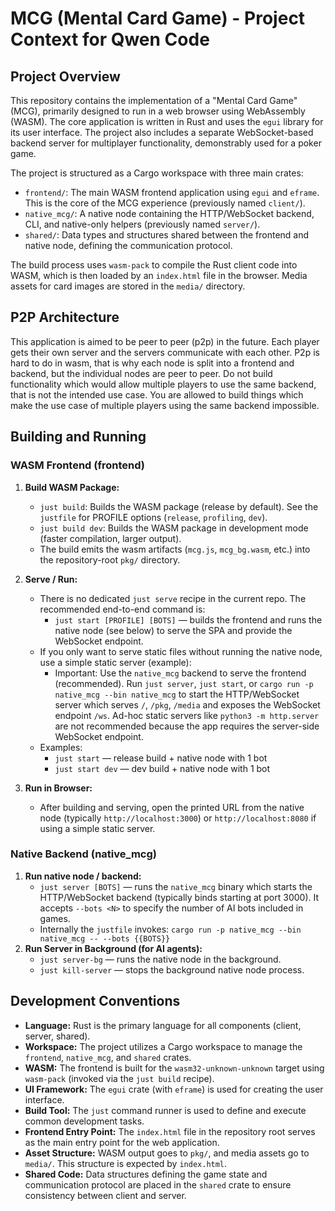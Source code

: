 # MCG (Mental Card Game) - Project Context for Qwen Code

## Project Overview

This repository contains the implementation of a "Mental Card Game" (MCG), primarily designed to run in a web browser using WebAssembly (WASM). The core application is written in Rust and uses the `egui` library for its user interface. The project also includes a separate WebSocket-based backend server for multiplayer functionality, demonstrably used for a poker game.

The project is structured as a Cargo workspace with three main crates:
- `frontend/`: The main WASM frontend application using `egui` and `eframe`. This is the core of the MCG experience (previously named `client/`).
- `native_mcg/`: A native node containing the HTTP/WebSocket backend, CLI, and native-only helpers (previously named `server/`).
- `shared/`: Data types and structures shared between the frontend and native node, defining the communication protocol.

The build process uses `wasm-pack` to compile the Rust client code into WASM, which is then loaded by an `index.html` file in the browser. Media assets for card images are stored in the `media/` directory.

## P2P Architecture

This application is aimed to be peer to peer (p2p) in the future. Each player gets their own server and the servers communicate with each other. P2p is hard to do in wasm, that is why each node is split into a frontend and backend, but the individual nodes are peer to peer. Do not build functionality which would allow multiple players to use the same backend, that is not the intended use case. You are allowed to build things which make the use case of multiple players using the same backend impossible.

## Building and Running

### WASM Frontend (frontend)

1.  **Build WASM Package:**
    *   `just build`: Builds the WASM package (release by default). See the `justfile` for PROFILE options (`release`, `profiling`, `dev`).
    *   `just build dev`: Builds the WASM package in development mode (faster compilation, larger output).
    *   The build emits the wasm artifacts (`mcg.js`, `mcg_bg.wasm`, etc.) into the repository-root `pkg/` directory.

2.  **Serve / Run:**
    *   There is no dedicated `just serve` recipe in the current repo. The recommended end-to-end command is:
        - `just start [PROFILE] [BOTS]` — builds the frontend and runs the native node (see below) to serve the SPA and provide the WebSocket endpoint.
    *   If you only want to serve static files without running the native node, use a simple static server (example):
        - Important: Use the `native_mcg` backend to serve the frontend (recommended). Run `just server`, `just start`, or `cargo run -p native_mcg --bin native_mcg` to start the HTTP/WebSocket server which serves `/`, `/pkg`, `/media` and exposes the WebSocket endpoint `/ws`. Ad-hoc static servers like `python3 -m http.server` are not recommended because the app requires the server-side WebSocket endpoint.
    *   Examples:
        - `just start` — release build + native node with 1 bot
        - `just start dev` — dev build + native node with 1 bot

3.  **Run in Browser:**
    *   After building and serving, open the printed URL from the native node (typically `http://localhost:3000`) or `http://localhost:8080` if using a simple static server.

### Native Backend (native_mcg)

1.  **Run native node / backend:**
    *   `just server [BOTS]` — runs the `native_mcg` binary which starts the HTTP/WebSocket backend (typically binds starting at port 3000). It accepts `--bots <N>` to specify the number of AI bots included in games.
      - Internally the `justfile` invokes: `cargo run -p native_mcg --bin native_mcg -- --bots {{BOTS}}`
2.  **Run Server in Background (for AI agents):**
    *   `just server-bg` — runs the native node in the background.
    *   `just kill-server` — stops the background native node process.

## Development Conventions

*   **Language:** Rust is the primary language for all components (client, server, shared).
*   **Workspace:** The project utilizes a Cargo workspace to manage the `frontend`, `native_mcg`, and `shared` crates.
*   **WASM:** The frontend is built for the `wasm32-unknown-unknown` target using `wasm-pack` (invoked via the `just build` recipe).
*   **UI Framework:** The `egui` crate (with `eframe`) is used for creating the user interface.
*   **Build Tool:** The `just` command runner is used to define and execute common development tasks.
*   **Frontend Entry Point:** The `index.html` file in the repository root serves as the main entry point for the web application.
*   **Asset Structure:** WASM output goes to `pkg/`, and media assets go to `media/`. This structure is expected by `index.html`.
*   **Shared Code:** Data structures defining the game state and communication protocol are placed in the `shared` crate to ensure consistency between client and server.
